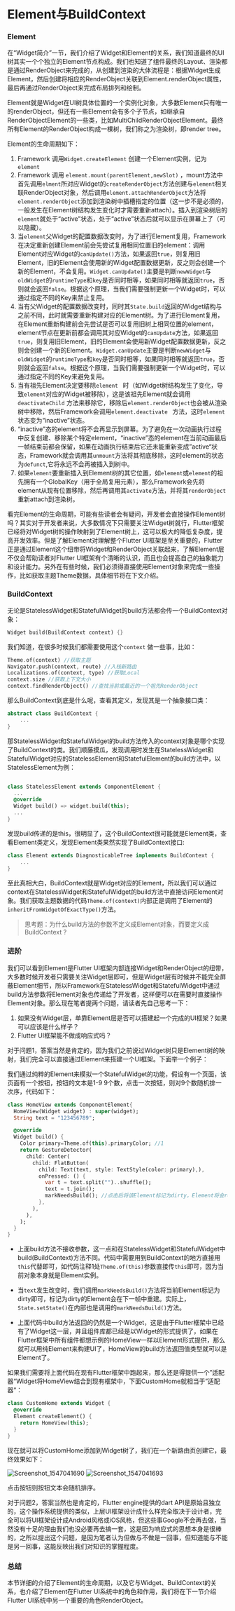 # Element与BuildContext

### Element

在“Widget简介”一节，我们介绍了Widget和Element的关系，我们知道最终的UI树其实一个个独立的Element节点构成。我们也知道了组件最终的Layout、渲染都是通过RenderObject来完成的，从创建到渲染的大体流程是：根据Widget生成Element，然后创建将相应的RenderObject关联到Element.renderObject属性，最后再通过RenderObject来完成布局排列和绘制。

Element就是Widget在UI树具体位置的一个实例化对象，大多数Element只有唯一的renderObject，但还有一些Element会有多个子节点，如继承自RenderObjectElement的一些类，比如MultiChildRenderObjectElement。最终所有Element的RenderObject构成一棵树，我们称之为渲染树，即render tree。

Element的生命周期如下：

1. Framework 调用`Widget.createElement` 创建一个Element实例，记为`element`
2. Framework 调用 `element.mount(parentElement,newSlot)` ，mount方法中首先调用`elment`所对应Widget的`createRenderObject`方法创建与`element`相关联RenderObject对象，然后调用`element.attachRenderObject`方法将`element.renderObject`添加到渲染树中插槽指定的位置（这一步不是必须的，一般发生在Element树结构发生变化时才需要重新attach）。插入到渲染树后的`element`就处于“active”状态，处于“active”状态后就可以显示在屏幕上了（可以隐藏）。
3. 当`element`父Widget的配置数据改变时，为了进行Element复用，Framework在决定重新创建Element前会先尝试复用相同位置旧的element：调用Element对应Widget的`canUpdate()`方法，如果返回`true`，则复用旧Element，旧的Element会使用新的Widget配置数据更新，反之则会创建一个新的Element，不会复用。`Widget.canUpdate()`主要是判断`newWidget`与`oldWidget`的`runtimeType`和`key`是否同时相等，如果同时相等就返回`true`，否则就会返回`false`。根据这个原理，当我们需要强制更新一个Widget时，可以通过指定不同的Key来禁止复用。
4. 当有父Widget的配置数据改变时，同时其`State.build`返回的Widget结构与之前不同，此时就需要重新构建对应的Element树。为了进行Element复用，在Element重新构建前会先尝试是否可以复用旧树上相同位置的element，element节点在更新前都会调用其对应Widget的`canUpdate`方法，如果返回`true`，则复用旧Element，旧的Element会使用新Widget配置数据更新，反之则会创建一个新的Element。`Widget.canUpdate`主要是判断`newWidget`与`oldWidget`的`runtimeType`和`key`是否同时相等，如果同时相等就返回`true`，否则就会返回`false`。根据这个原理，当我们需要强制更新一个Widget时，可以通过指定不同的Key来避免复用。
5. 当有祖先Element决定要移除`element ` 时（如Widget树结构发生了变化，导致`element`对应的Widget被移除），这是该祖先Element就会调用`deactivateChild` 方法来移除它，移除后`element.renderObject`也会被从渲染树中移除，然后Framework会调用`element.deactivate ` 方法，这时`element`状态变为“inactive”状态。
6. “inactive”态的element将不会再显示到屏幕。为了避免在一次动画执行过程中反复创建、移除某个特定element，“inactive”态的element在当前动画最后一帧结束前都会保留，如果在动画执行结束后它还未能重新变成”active“状态，Framework就会调用其`unmount`方法将其彻底移除，这时element的状态为`defunct`,它将永远不会再被插入到树中。
7. 如果`element`要重新插入到Element树的其它位置，如`element`或`element`的祖先拥有一个GlobalKey（用于全局复用元素），那么Framework会先将element从现有位置移除，然后再调用其`activate`方法，并将其`renderObject`重新attach到渲染树。

看完Element的生命周期，可能有些读者会有疑问，开发者会直接操作Element树吗？其实对于开发者来说，大多数情况下只需要关注Widget树就行，Flutter框架已经将对Widget树的操作映射到了Element树上，这可以极大的降低复杂度，提高开发效率。但是了解Element对理解整个Flutter UI框架是至关重要的，Flutter正是通过Element这个纽带将Widget和RenderObject关联起来，了解Element层不仅会帮助读者对Flutter UI框架有个清晰的认识，而且也会提高自己的抽象能力和设计能力。另外在有些时候，我们必须得直接使用Element对象来完成一些操作，比如获取主题Theme数据，具体细节将在下文介绍。

### BuildContext

无论是StatelessWidget和StatefulWidget的build方法都会传一个BuildContext对象：

```dart
Widget build(BuildContext context) {}
```

我们知道，在很多时候我们都需要使用这个`context` 做一些事，比如：

```dart
Theme.of(context) //获取主题
Navigator.push(context, route) //入栈新路由
Localizations.of(context, type) //获取Local
context.size //获取上下文大小
context.findRenderObject() //查找当前或最近的一个祖先RenderObject
```

那么BuildContext到底是什么呢，查看其定义，发现其是一个抽象接口类：

```dart
abstract class BuildContext {
    ...
}
```

那StatelessWidget和StatefulWidget的build方法传入的context对象是哪个实现了BuildContext的类。我们顺藤摸瓜，发现调用时发生在StatelessWidget和StatefulWidget对应的StatelessElement和StatefulElement的build方法中，以StatelessElement为例：

```dart

class StatelessElement extends ComponentElement {
  ...
  @override
  Widget build() => widget.build(this);
  ...
}
```

发现build传递的是this，很明显了，这个BuildContext很可能就是Element类，查看Element类定义，发现Element类果然实现了BuildContext接口:

```dart
class Element extends DiagnosticableTree implements BuildContext {
    ...
}
```

至此真相大白，BuildContext就是Widget对应的Element，所以我们可以通过context在StatelessWidget和StatefulWidget的build方法中直接访问Element对象。我们获取主题数据的代码`Theme.of(context)`内部正是调用了Element的`inheritFromWidgetOfExactType()`方法。

> 思考题：为什么build方法的参数不定义成Element对象，而要定义成BuildContext ?

### 进阶

我们可以看到Element是Flutter UI框架内部连接Widget和RenderObject的纽带，大多数时候开发者只需要关注Widget层即可，但是Widget层有时候并不能完全屏蔽Element细节，所以Framework在StatelessWidget和StatefulWidget中通过build方法参数将Element对象也传递给了开发者，这样便可以在需要时直接操作Element对象。那么现在笔者提两个问题，请读者先自己思考一下：

1. 如果没有Widget层，单靠Element层是否可以搭建起一个完成的UI框架？如果可以应该是什么样子？
2. Flutter UI框架能不做成响应式吗？

对于问题1，答案当然是肯定的，因为我们之前说过Widget树只是Element树的映射，我们完全可以直接通过Element来搭建一个UI框架。下面举一个例子：

我们通过纯粹的Element来模拟一个StatefulWidget的功能，假设有一个页面，该页面有一个按钮，按钮的文本是1-9 9个数，点击一次按钮，则对9个数随机排一次序，代码如下：

```dart
class HomeView extends ComponentElement{
  HomeView(Widget widget) : super(widget);
  String text = "123456789";

  @override
  Widget build() {
    Color primary=Theme.of(this).primaryColor; //1
    return GestureDetector(
      child: Center(
        child: FlatButton(
          child: Text(text, style: TextStyle(color: primary),),
          onPressed: () {
            var t = text.split("")..shuffle();
            text = t.join();
            markNeedsBuild(); //点击后将该Element标记为dirty，Element将会rebuild
          },
        ),
      ),
    );
  }
}
```

- 上面build方法不接收参数，这一点和在StatelessWidget和StatefulWidget中build(BuildContext)方法不同。代码中需要用到BuildContext的地方直接用`this`代替即可，如代码注释1处`Theme.of(this)`参数直接传`this`即可，因为当前对象本身就是Element实例。
- 当`text`发生改变时，我们调用`markNeedsBuild()`方法将当前Element标记为dirty即可，标记为dirty的Element会在下一帧中重建。实际上，`State.setState()`在内部也是调用的`markNeedsBuild()`方法。

- 上面代码中build方法返回的仍然是一个Widget，这是由于Flutter框架中已经有了Widget这一层，并且组件库都已经是以Widget的形式提供了，如果在Flutter框架中所有组件都想示例的HomeView一样以Element形式提供，那么就可以用纯Element来构建UI了，HomeView的build方法返回值类型就可以是Element了。

如果我们需要将上面代码在现有Flutter框架中跑起来，那么还是得提供一个”适配器“Widget将HomeView结合到现有框架中，下面CustomHome就相当于”适配器“：

```dart
class CustomHome extends Widget {
  @override
  Element createElement() {
    return HomeView(this);
  }
}
```

现在就可以将CustomHome添加到Widget树了，我们在一个新路由页创建它，最终效果如下：

![Screenshot_1547041690](../imgs/Screenshot_1547041690.png) ![Screenshot_1547041693](../imgs/Screenshot_1547041693.png)

点击按钮则按钮文本会随机排序。

对于问题2，答案当然也是肯定的，Flutter engine提供的dart API是原始且独立的，这个操作系统提供的类似，上层UI框架设计成什么样完全取决于设计者，完全可以将UI框架设计成Android风格或iOS风格，但这些事Google不会再去做，当然没有十足的理由我们也没必要再去搞一套，这是因为响应式的思想本身是很棒的，之所以提出这个问题，是因为笔者认为但做与不做是一回事，但知道能与不能是另一回事，这能反映出我们对知识的掌握程度。

### 总结

本节详细的介绍了Element的生命周期，以及它与Widget、BuildContext的关系，也介绍了Element在Flutter UI系统中的角色和作用，我们将在下一节介绍Flutter UI系统中另一个重要的角色RenderObject。



